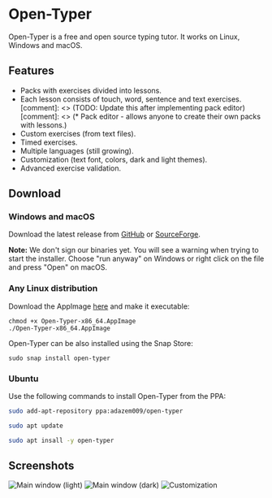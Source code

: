 # Open-Typer

Open-Typer is a free and open source typing tutor.
It works on Linux, Windows and macOS.

## Features
* Packs with exercises divided into lessons.
* Each lesson consists of touch, word, sentence and text exercises.
[comment]: <> (TODO: Update this after implementing pack editor)
[comment]: <> (* Pack editor - allows anyone to create their own packs with lessons.)
* Custom exercises (from text files).
* Timed exercises.
* Multiple languages (still growing).
* Customization (text font, colors, dark and light themes).
* Advanced exercise validation.

## Download
### Windows and macOS
Download the latest release from [GitHub](https://github.com/Open-Typer/Open-Typer/releases/latest) or [SourceForge](https://sourceforge.net/projects/open-typer/).

**Note:** We don't sign our binaries yet. You will see a warning when trying to start the installer. Choose "run anyway" on Windows or right click on the file and press "Open" on macOS.

### Any Linux distribution
Download the AppImage [here](https://github.com/Open-Typer/Open-Typer/releases/latest/download/Open-Typer-x86_64.AppImage) and make it executable:

```
chmod +x Open-Typer-x86_64.AppImage
./Open-Typer-x86_64.AppImage
```

Open-Typer can be also installed using the Snap Store:

`sudo snap install open-typer`
### Ubuntu
Use the following commands to install Open-Typer from the PPA:

```bash
sudo add-apt-repository ppa:adazem009/open-typer

sudo apt update

sudo apt insall -y open-typer
```

## Screenshots
![Main window (light)](main_window_light.png)
![Main window (dark)](main_window_dark.png)
![Customization](appearance_settings.png)
